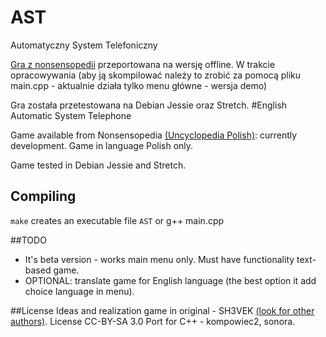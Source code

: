 # AST
Automatyczny System Telefoniczny

[Gra z nonsensopedii](http://nonsensopedia.wikia.com/wiki/Gra:Telefon) przeportowana na wersję offline. W trakcie opracowywania (aby ją skompilować należy to zrobić za pomocą pliku main.cpp - aktualnie działa tylko menu główne - wersja demo)


Gra została przetestowana na Debian Jessie oraz Stretch.
#English
Automatic System Telephone

Game available from Nonsensopedia [(Uncyclopedia Polish)](http://nonsensopedia.wikia.com/wiki/Gra:Telefon): currently development. Game in language Polish only.

Game tested in Debian Jessie and Stretch.

## Compiling
`make` creates an executable file `AST`
or
g++ main.cpp

##TODO
* It's beta version - works main menu only. Must have functionality text-based game.
* OPTIONAL: translate game for English language (the best option it add choice language in menu).

##License
Ideas and realization game in original - SH3VEK [(look for other authors)](http://nonsensopedia.wikia.com/wiki/Gra:Telefon?action=history). License CC-BY-SA 3.0
Port for C++ - kompowiec2, sonora. 
